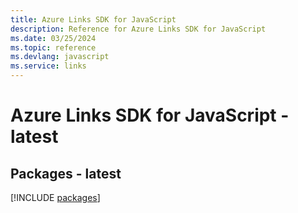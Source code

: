 ```yaml
---
title: Azure Links SDK for JavaScript
description: Reference for Azure Links SDK for JavaScript
ms.date: 03/25/2024
ms.topic: reference
ms.devlang: javascript
ms.service: links
---
```

# Azure Links SDK for JavaScript - latest
## Packages - latest
[!INCLUDE [packages](links-index.md)]